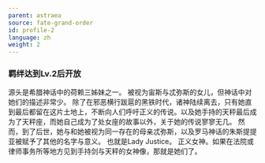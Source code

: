```yaml
---
parent: astraea
source: fate-grand-order
id: profile-2
language: zh
weight: 2
---
```


### 羁绊达到Lv.2后开放

源头是希腊神话中的荷赖三姊妹之一。
被视为宙斯与忒弥斯的女儿，但神话中对她们的描述非常少。
除了在邪恶横行跋扈的黑铁时代，诸神陆续离去，只有她直到最后都留在这片土地上，不断向人们呼吁正义的传说。以及她手持的天秤最后成为了天秤座，而她自己成为了处女座的故事以外，关于她的传说寥寥无几。
然而，到了后世，她与和她被视为同一存在的母亲忒弥斯，以及罗马神话的朱斯提提亚被赋予了其他的名字与意义。
也就是Lady Justice。
正义女神。如果在法院或律师事务所等地方见到手持剑与天秤的女神像，那就是她们了。
